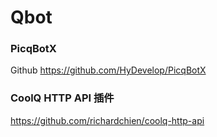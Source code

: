 # Qbot

### PicqBotX
Github https://github.com/HyDevelop/PicqBotX
### CoolQ HTTP API 插件
https://github.com/richardchien/coolq-http-api
